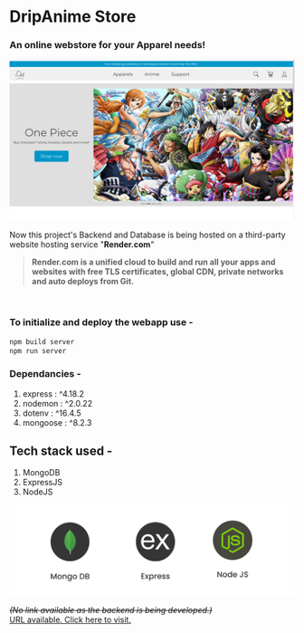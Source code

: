 # DripAnime Store
### An online webstore for your Apparel needs!

![Webapp preview img](image.png)

Now this project's Backend and Database is being hosted on a third-party website hosting service "**Render.com**"  

>**Render.com is a unified cloud to build and run all your apps and websites with free TLS certificates, global CDN, private networks and auto deploys from Git.**
</br>  

### To initialize and deploy the webapp use -

```
npm build server
npm run server
```
### Dependancies -
1.  express : ^4.18.2  
1.  nodemon : ^2.0.22  
1.  dotenv : ^16.4.5
1.  mongoose : ^8.2.3

## Tech stack used -
1. MongoDB
1. ExpressJS
1. NodeJS

![MEN Stack](menstackcropped.png)

_~~(No link available as the backend is being developed.)~~_  
[URL available. Click here to visit.](https://dripanime.onrender.com)